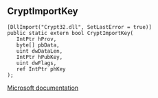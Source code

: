 ## CryptImportKey

```
[DllImport("Crypt32.dll", SetLastError = true)]
public static extern bool CryptImportKey(
   IntPtr hProv,
   byte[] pbData,
   uint dwDataLen,
   IntPtr hPubKey,
   uint dwFlags,
   ref IntPtr phKey
);
```

[Microsoft documentation](https://docs.microsoft.com/en-us/windows/win32/api/wincrypt/nf-wincrypt-cryptimportkey)
